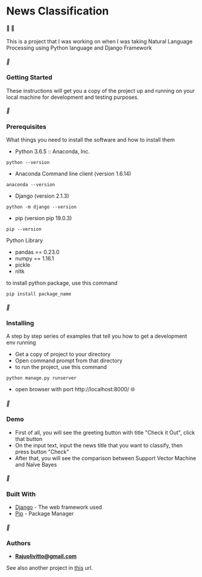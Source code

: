 # News Classification 
#### :newspaper: :newspaper:
This is a project that I was working on when I was taking Natural Language Processing using Python language and Django Framework


##### :pushpin: 
### Getting Started

These instructions will get you a copy of the project up and running on your local machine for development and testing purposes.

##### :pushpin:
### Prerequisites

What things you need to install the software and how to install them

* Python 3.6.5 :: Anaconda, Inc.
```
python --version
```

* Anaconda Command line client (version 1.6.14)
```
anaconda --version
```

* Django (version 2.1.3)
```
python -m django --version
```

* pip (version pip 19.0.3)
```
pip --version
```

Python Library
* pandas == 0.23.0
* numpy == 1.16.1
* pickle
* nltk

to install python package, use this command

```
pip install package_name
```
##### :pushpin: 
### Installing

A step by step series of examples that tell you how to get a development env running

* Get a copy of project to your directory
* Open command prompt from that directory
* to run the project, use this command

```
python manage.py runserver
```

* open browser with port http://localhost:8000/ :globe_with_meridians:

##### :pushpin: 
### Demo
* First of all, you will see the greeting button with title "Check it Out", click that button
* On the input text, input the news title that you want to classify, then press button "Check"
* After that, you will see the comparison between Support Vector Machine and Naïve Bayes

##### :pushpin: 
### Built With

* [Django](https://www.djangoproject.com/) - The web framework used
* [Pip](https://pypi.org/project/pip/) - Package Manager

##### :pushpin: 
### Authors

* **Rajuolivitto@gmail.com**

See also another project in [this](https://github.com/rajuvitto) url.
